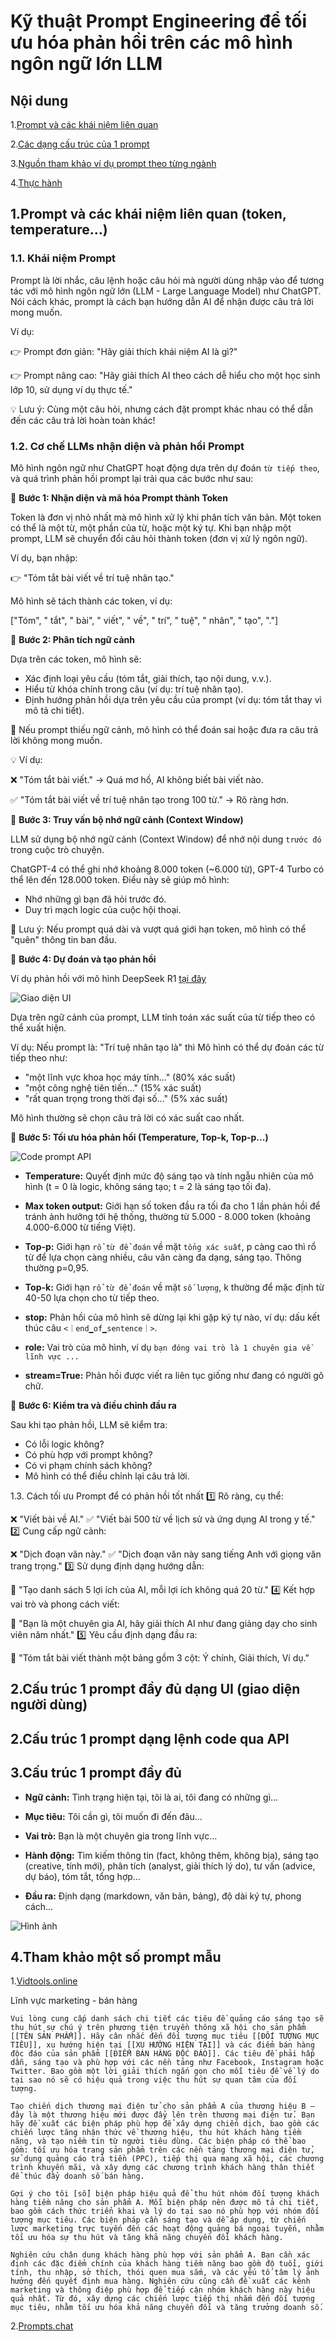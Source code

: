# Kỹ thuật Prompt Engineering để tối ưu hóa phản hồi trên các mô hình ngôn ngữ lớn LLM

## Nội dung

1.[Prompt và các khái niệm liên quan](https://github.com/hoanglong8/FoxAI-Data-Analyst/edit/main/D%E1%BB%B1%20%C3%A1n%20Chatbot%20FoxAI/%5BFoxAI%5D%20Prompt%20Engineer.md)

2.[Các dạng cấu trúc của 1 prompt](https://github.com/hoanglong8/FoxAI-Data-Analyst/edit/main/D%E1%BB%B1%20%C3%A1n%20Chatbot%20FoxAI/%5BFoxAI%5D%20Prompt%20Engineer.md)

3.[Nguồn tham khảo ví dụ prompt theo từng ngành](https://github.com/hoanglong8/FoxAI-Data-Analyst/edit/main/D%E1%BB%B1%20%C3%A1n%20Chatbot%20FoxAI/%5BFoxAI%5D%20Prompt%20Engineer.md)

4.[Thực hành](https://github.com/hoanglong8/FoxAI-Data-Analyst/edit/main/D%E1%BB%B1%20%C3%A1n%20Chatbot%20FoxAI/%5BFoxAI%5D%20Prompt%20Engineer.md)

## 1.Prompt và các khái niệm liên quan (token, temperature...)

### 1.1. Khái niệm Prompt

Prompt là lời nhắc, câu lệnh hoặc câu hỏi mà người dùng nhập vào để tương tác với mô hình ngôn ngữ lớn (LLM - Large Language Model) như ChatGPT. Nói cách khác, prompt là cách bạn hướng dẫn AI để nhận được câu trả lời mong muốn.

Ví dụ:

👉 Prompt đơn giản: "Hãy giải thích khái niệm AI là gì?"

👉 Prompt nâng cao: "Hãy giải thích AI theo cách dễ hiểu cho một học sinh lớp 10, sử dụng ví dụ thực tế."

💡 Lưu ý: Cùng một câu hỏi, nhưng cách đặt prompt khác nhau có thể dẫn đến các câu trả lời hoàn toàn khác!

### 1.2. Cơ chế LLMs nhận diện và phản hồi Prompt

Mô hình ngôn ngữ như ChatGPT hoạt động dựa trên dự đoán `từ tiếp theo`, và quá trình phản hồi prompt lại trải qua các bước như sau:

🔹 **Bước 1: Nhận diện và mã hóa Prompt thành Token**

Token là đơn vị nhỏ nhất mà mô hình xử lý khi phân tích văn bản. Một token có thể là một từ, một phần của từ, hoặc một ký tự. Khi bạn nhập một prompt, LLM sẽ chuyển đổi câu hỏi thành token (đơn vị xử lý ngôn ngữ).

Ví dụ, bạn nhập:

👉 "Tóm tắt bài viết về trí tuệ nhân tạo."

Mô hình sẽ tách thành các token, ví dụ:

["Tóm", " tắt", " bài", " viết", " về", " trí", " tuệ", " nhân", " tạo", "."]

🔹 **Bước 2: Phân tích ngữ cảnh**

Dựa trên các token, mô hình sẽ:
* Xác định loại yêu cầu (tóm tắt, giải thích, tạo nội dung, v.v.).
* Hiểu từ khóa chính trong câu (ví dụ: trí tuệ nhân tạo).
* Định hướng phản hồi dựa trên yêu cầu của prompt (ví dụ: tóm tắt thay vì mô tả chi tiết).

📌 Nếu prompt thiếu ngữ cảnh, mô hình có thể đoán sai hoặc đưa ra câu trả lời không mong muốn.

💡 Ví dụ:

❌ "Tóm tắt bài viết." → Quá mơ hồ, AI không biết bài viết nào.

✅ "Tóm tắt bài viết về trí tuệ nhân tạo trong 100 từ." → Rõ ràng hơn.

🔹 **Bước 3: Truy vấn bộ nhớ ngữ cảnh (Context Window)**

LLM sử dụng bộ nhớ ngữ cảnh (Context Window) để nhớ nội dung `trước đó` trong cuộc trò chuyện.

ChatGPT-4 có thể ghi nhớ khoảng 8.000 token (~6.000 từ), GPT-4 Turbo có thể lên đến 128.000 token.
Điều này sẽ giúp mô hình:
* Nhớ những gì bạn đã hỏi trước đó.
* Duy trì mạch logic của cuộc hội thoại.

📌 Lưu ý: Nếu prompt quá dài và vượt quá giới hạn token, mô hình có thể "quên" thông tin ban đầu.

🔹 **Bước 4: Dự đoán và tạo phản hồi**

Ví dụ phản hồi với mô hình DeepSeek R1 [tại đây](https://www.together.ai/models/deepseek-r1)

![Giao diện UI](https://github.com/hoanglong8/FoxAI-Data-Analyst/blob/main/Image/Prompt_UI.png)

Dựa trên ngữ cảnh của prompt, LLM tính toán xác suất của từ tiếp theo có thể xuất hiện.

Ví dụ: Nếu prompt là: "Trí tuệ nhân tạo là" thì Mô hình có thể dự đoán các từ tiếp theo như:
* "một lĩnh vực khoa học máy tính..." (80% xác suất)
* "một công nghệ tiên tiến..." (15% xác suất)
* "rất quan trọng trong thời đại số..." (5% xác suất)

Mô hình thường sẽ chọn câu trả lời có xác suất cao nhất.

🔹 **Bước 5: Tối ưu hóa phản hồi (Temperature, Top-k, Top-p...)**

![Code prompt API](https://github.com/hoanglong8/FoxAI-Data-Analyst/blob/main/Image/Prompt_API.png)

* **Temperature:** Quyết định mức độ sáng tạo và tính ngẫu nhiên của mô hình (t = 0 là logic, không sáng tạo; t = 2 là sáng tạo tối đa).

* **Max token output:** Giới hạn số token đầu ra tối đa cho 1 lần phản hồi để tránh ảnh hưởng tới hệ thống, thường từ 5.000 - 8.000 token (khoảng 4.000-6.000 từ tiếng Việt).

* **Top-p:** Giới hạn `rổ từ để đoán` về mặt `tổng xác suất`, p càng cao thì rổ từ để lựa chọn càng nhiều, câu văn càng đa dạng, sáng tạo. Thông thường p=0,95.

* **Top-k:** Giới hạn `rổ từ để đoán` về mặt `số lượng`, k thường để mặc định từ 40-50 lựa chọn cho từ tiếp theo.

* **stop:** Phản hồi của mô hình sẽ dừng lại khi gặp ký tự nào, ví dụ: dấu kết thúc câu `<｜end▁of▁sentence｜>`.

* **role:** Vai trò của mô hình, ví dụ `bạn đóng vai trò là 1 chuyên gia về lĩnh vực ...`

* **stream=True:** Phản hồi được viết ra liên tục giống như đang có người gõ chữ.

🔹 **Bước 6: Kiểm tra và điều chỉnh đầu ra**

Sau khi tạo phản hồi, LLM sẽ kiểm tra:
* Có lỗi logic không?
* Có phù hợp với prompt không?
* Có vi phạm chính sách không?
* Mô hình có thể điều chỉnh lại câu trả lời.

1.3. Cách tối ưu Prompt để có phản hồi tốt nhất
1️⃣ Rõ ràng, cụ thể:

❌ "Viết bài về AI."
✅ "Viết bài 500 từ về lịch sử và ứng dụng AI trong y tế."
2️⃣ Cung cấp ngữ cảnh:

❌ "Dịch đoạn văn này."
✅ "Dịch đoạn văn này sang tiếng Anh với giọng văn trang trọng."
3️⃣ Sử dụng định dạng hướng dẫn:

📌 "Tạo danh sách 5 lợi ích của AI, mỗi lợi ích không quá 20 từ."
4️⃣ Kết hợp vai trò và phong cách viết:

📌 "Bạn là một chuyên gia AI, hãy giải thích AI như đang giảng dạy cho sinh viên năm nhất."
5️⃣ Yêu cầu định dạng đầu ra:

📌 "Tóm tắt bài viết thành một bảng gồm 3 cột: Ý chính, Giải thích, Ví dụ."


## 2.Cấu trúc 1 prompt đầy đủ dạng UI (giao diện người dùng)



## 2.Cấu trúc 1 prompt dạng lệnh code qua API



## 3.Cấu trúc 1 prompt đầy đủ

* **Ngữ cảnh:** Tình trạng hiện tại, tôi là ai, tôi đang có những gì…

* **Mục tiêu:** Tôi cần gì, tôi muốn đi đến đâu…

* **Vai trò:** Bạn là một chuyên gia trong lĩnh vực…

* **Hành động:** Tìm kiếm thông tin (fact, không thêm, không bịa), sáng tạo (creative, tính mới), phân tích (analyst, giải thích lý do), tư vấn (advice, dự báo), tóm tắt, tổng hợp...

* **Đầu ra:** Định dạng (markdown, văn bản, bảng), độ dài ký tự, phong cách…

![Hình ảnh](https://github.com/hoanglong8/FoxAI-Data-Analyst/blob/main/Image/Prompt_Engineer_1.png)

## 4.Tham khảo một số prompt mẫu

1.[Vidtools.online](https://vidtools.online/prompt/?fbclid=IwY2xjawH52xNleHRuA2FlbQIxMAABHQmUnsLgM-KtlYNExUHshjohNp7ldi_waccPqsetSl14KGrD4tP5HgdQLg_aem__6ueV2_du0xoyIEVOOC-IA)

Lĩnh vực marketing - bán hàng
```
Vui lòng cung cấp danh sách chi tiết các tiêu đề quảng cáo sáng tạo sẽ thu hút sự chú ý trên phương tiện truyền thông xã hội cho sản phẩm [[TÊN SẢN PHẨM]]. Hãy cân nhắc đến đối tượng mục tiêu [[ĐỐI TƯỢNG MỤC TIÊU]], xu hướng hiện tại [[XU HƯỚNG HIỆN TẠI]] và các điểm bán hàng độc đáo của sản phẩm [[ĐIỂM BÁN HÀNG ĐỘC ĐÁO]]. Các tiêu đề phải hấp dẫn, sáng tạo và phù hợp với các nền tảng như Facebook, Instagram hoặc Twitter. Bao gồm một lời giải thích ngắn gọn cho mỗi tiêu đề về lý do tại sao nó sẽ có hiệu quả trong việc thu hút sự quan tâm của đối tượng.
```
```
Tạo chiến dịch thương mại điện tử cho sản phẩm A của thương hiệu B – đây là một thương hiệu mới được đẩy lên trên thương mại điện tử. Bạn hãy đề xuất các biện pháp phù hợp để xây dựng chiến dịch, bao gồm các chiến lược tăng nhận thức về thương hiệu, thu hút khách hàng tiềm năng, và tạo niềm tin từ người tiêu dùng. Các biện pháp có thể bao gồm: tối ưu hóa trang sản phẩm trên các nền tảng thương mại điện tử, sử dụng quảng cáo trả tiền (PPC), tiếp thị qua mạng xã hội, các chương trình khuyến mãi, và xây dựng các chương trình khách hàng thân thiết để thúc đẩy doanh số bán hàng.
```
```
Gợi ý cho tôi [số] biện pháp hiệu quả để thu hút nhóm đối tượng khách hàng tiềm năng cho sản phẩm A. Mỗi biện pháp nên được mô tả chi tiết, bao gồm cách thức triển khai và lý do tại sao nó phù hợp với nhóm đối tượng mục tiêu. Các biện pháp cần sáng tạo và dễ áp dụng, từ chiến lược marketing trực tuyến đến các hoạt động quảng bá ngoại tuyến, nhằm tối ưu hóa sự thu hút và tăng khả năng chuyển đổi khách hàng.
```
```
Nghiên cứu chân dung khách hàng phù hợp với sản phẩm A. Bạn cần xác định các đặc điểm chính của khách hàng tiềm năng bao gồm độ tuổi, giới tính, thu nhập, sở thích, thói quen mua sắm, và các yếu tố tâm lý ảnh hưởng đến quyết định mua hàng. Nghiên cứu cũng cần đề xuất các kênh marketing và thông điệp phù hợp để tiếp cận nhóm khách hàng này hiệu quả nhất. Từ đó, xây dựng các chiến lược tiếp thị nhắm đến đối tượng mục tiêu, nhằm tối ưu hóa khả năng chuyển đổi và tăng trưởng doanh số.
```

2.[Prompts.chat](https://prompts.chat/)
